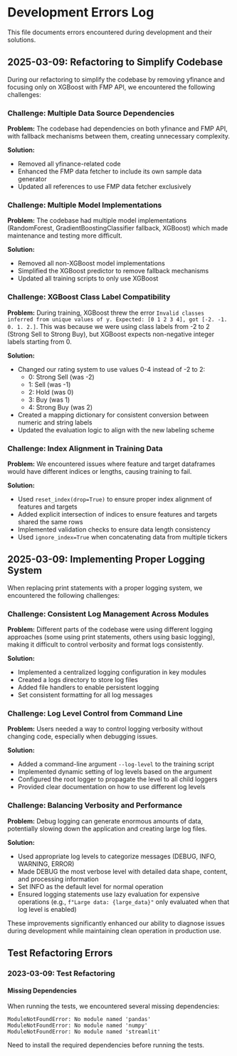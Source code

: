 # Development Errors Log

This file documents errors encountered during development and their solutions.

## 2025-03-09: Refactoring to Simplify Codebase

During our refactoring to simplify the codebase by removing yfinance and focusing only on XGBoost with FMP API, we encountered the following challenges:

### Challenge: Multiple Data Source Dependencies

**Problem:** The codebase had dependencies on both yfinance and FMP API, with fallback mechanisms between them, creating unnecessary complexity.

**Solution:** 
- Removed all yfinance-related code
- Enhanced the FMP data fetcher to include its own sample data generator
- Updated all references to use FMP data fetcher exclusively

### Challenge: Multiple Model Implementations

**Problem:** The codebase had multiple model implementations (RandomForest, GradientBoostingClassifier fallback, XGBoost) which made maintenance and testing more difficult.

**Solution:**
- Removed all non-XGBoost model implementations
- Simplified the XGBoost predictor to remove fallback mechanisms
- Updated all training scripts to only use XGBoost

### Challenge: XGBoost Class Label Compatibility

**Problem:** During training, XGBoost threw the error `Invalid classes inferred from unique values of y. Expected: [0 1 2 3 4], got [-2. -1. 0. 1. 2.]`. This was because we were using class labels from -2 to 2 (Strong Sell to Strong Buy), but XGBoost expects non-negative integer labels starting from 0.

**Solution:**
- Changed our rating system to use values 0-4 instead of -2 to 2:
  - 0: Strong Sell (was -2)
  - 1: Sell (was -1)
  - 2: Hold (was 0)
  - 3: Buy (was 1)
  - 4: Strong Buy (was 2)
- Created a mapping dictionary for consistent conversion between numeric and string labels
- Updated the evaluation logic to align with the new labeling scheme

### Challenge: Index Alignment in Training Data

**Problem:** We encountered issues where feature and target dataframes would have different indices or lengths, causing training to fail.

**Solution:**
- Used `reset_index(drop=True)` to ensure proper index alignment of features and targets
- Added explicit intersection of indices to ensure features and targets shared the same rows
- Implemented validation checks to ensure data length consistency
- Used `ignore_index=True` when concatenating data from multiple tickers

## 2025-03-09: Implementing Proper Logging System

When replacing print statements with a proper logging system, we encountered the following challenges:

### Challenge: Consistent Log Management Across Modules

**Problem:** Different parts of the codebase were using different logging approaches (some using print statements, others using basic logging), making it difficult to control verbosity and format logs consistently.

**Solution:**
- Implemented a centralized logging configuration in key modules
- Created a logs directory to store log files
- Added file handlers to enable persistent logging
- Set consistent formatting for all log messages

### Challenge: Log Level Control from Command Line

**Problem:** Users needed a way to control logging verbosity without changing code, especially when debugging issues.

**Solution:**
- Added a command-line argument `--log-level` to the training script
- Implemented dynamic setting of log levels based on the argument
- Configured the root logger to propagate the level to all child loggers
- Provided clear documentation on how to use different log levels

### Challenge: Balancing Verbosity and Performance

**Problem:** Debug logging can generate enormous amounts of data, potentially slowing down the application and creating large log files.

**Solution:**
- Used appropriate log levels to categorize messages (DEBUG, INFO, WARNING, ERROR)
- Made DEBUG the most verbose level with detailed data shape, content, and processing information
- Set INFO as the default level for normal operation
- Ensured logging statements use lazy evaluation for expensive operations (e.g., `f"Large data: {large_data}"` only evaluated when that log level is enabled)

These improvements significantly enhanced our ability to diagnose issues during development while maintaining clean operation in production use.

## Test Refactoring Errors

### 2023-03-09: Test Refactoring

#### Missing Dependencies
When running the tests, we encountered several missing dependencies:
```
ModuleNotFoundError: No module named 'pandas'
ModuleNotFoundError: No module named 'numpy'
ModuleNotFoundError: No module named 'streamlit'
```

Need to install the required dependencies before running the tests. 